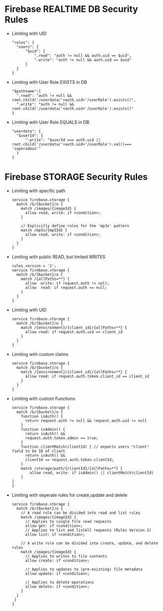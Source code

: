 # Firebase REALTIME DB Security Rules

- Limiting with UID
  ```console
  "rules": {
  	"users": {
  		"$uid": {
  			".read": "auth != null && auth.uid == $uid",
  			".write": "auth != null && auth.uid == $uid"
  		}
  	}
  }
  ```

- Limiting with User Role EXISTS in DB
  ```console
  "$pathname":{
  	".read": "auth != null && root.child('/userdata/'+auth.uid+'/userRole').exists()",
  	".write": "auth != null && root.child('/userdata/'+auth.uid+'/userRole').exists()"
  }
  ```

- Limiting with User Role EQUALS in DB
  ```console
  "userdata": {
  	"$userId": {
  		".write": "$userId === auth.uid || root.child('/userdata/'+auth.uid+'/userRole').val()=== 'superadmin'"
  	}
  }
  ```

# Firebase STORAGE Security Rules
- Limiting with specific path
  ```console
  service firebase.storage {
    match /b/{bucket}/o {
      match /images/{imageId} {
        allow read, write: if <condition>;
      }

      // Explicitly define rules for the 'mp3s' pattern
      match /mp3s/{mp3Id} {
        allow read, write: if <condition>;
      }
    }
  }
  ```
- Limiting with public READ, but limited WRITES
    ```console
    rules_version = '2';
    service firebase.storage {
      match /b/{bucket}/o {
        match /{allPaths=**} {
          allow  write: if request.auth != null;
          allow  read: if request.auth == null;
        }
      }
    }
    ```

- Limiting with UID
  ```console
  service firebase.storage {
    match /b/{bucket}/o {
      match /{environment}/{client_id}/{allPaths=**} {
        allow read: if request.auth.uid == client_id
      }
    }
  }
  ```
- Limiting with custom claims
  ```console
  service firebase.storage {
    match /b/{bucket}/o {
      match /{environment}/{client_id}/{allPaths=**} {
        allow read: if request.auth.token.client_id == client_id
      }
    }
  }
  ```
- Limiting with custom Functions
  ```console
  service firebase.storage {
    match /b/{bucket}/o {
      function isAuth() {
        return request.auth != null && request.auth.uid != null
      }
      function isAdmin() {
        return isAuth() &&
        request.auth.token.admin == true;
      }
      function clientMatch(clientId) { // expects users "client" field to be ID of client
        return isAuth() &&
        clientId == request.auth.token.clientId;
      }
      match /storage/path/{clientId}/{allPaths=**} {
          allow read, write: if isAdmin() || clientMatch(clientId)
      }
  }
  }
  ```

- Limiting with seperate rules for create,update and delete
  ```console
  service firebase.storage {
    match /b/{bucket}/o {
      // A read rule can be divided into read and list rules
      match /images/{imageId} {
        // Applies to single file read requests
        allow get: if <condition>;
        // Applies to list and listAll requests (Rules Version 2)
        allow list: if <condition>;

      // A write rule can be divided into create, update, and delete rules
      match /images/{imageId} {
        // Applies to writes to file contents
        allow create: if <condition>;

        // Applies to updates to (pre-existing) file metadata
        allow update: if <condition>;

        // Applies to delete operations
        allow delete: if <condition>;
      }
    }
   }
  }
  ```
